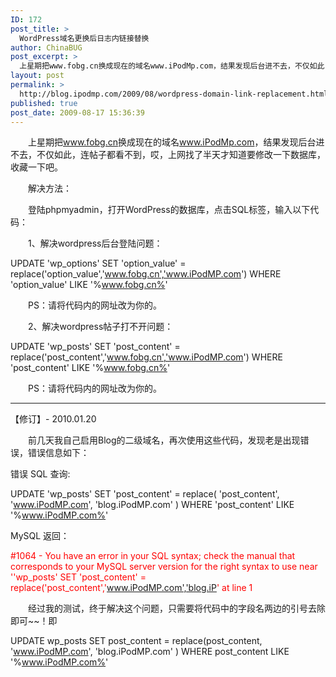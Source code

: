 ```yaml
---
ID: 172
post_title: >
  WordPress域名更换后日志内链接替换
author: ChinaBUG
post_excerpt: >
  上星期把www.fobg.cn换成现在的域名www.iPodMp.com，结果发现后台进不去，不仅如此，连帖子都看不到，哎，上网找了半天才知道要修改一下数据库，收藏一下吧。
layout: post
permalink: >
  http://blog.ipodmp.com/2009/08/wordpress-domain-link-replacement.html
published: true
post_date: 2009-08-17 15:36:39
---
```

　　上星期把<a href="http://www.fobg.cn">www.fobg.cn</a>换成现在的域名<a href="http://www.iPodMp.com">www.iPodMp.com</a>，结果发现后台进不去，不仅如此，连帖子都看不到，哎，上网找了半天才知道要修改一下数据库，收藏一下吧。

　　解决方法：

　　登陆phpmyadmin，打开WordPress的数据库，点击SQL标签，输入以下代码：

　　1、解决wordpress后台登陆问题：

UPDATE 'wp_options' SET 'option_value' = replace('option_value','www.fobg.cn','www.iPodMP.com') WHERE 'option_value' LIKE '%www.fobg.cn%'

　　PS：请将代码内的网址改为你的。

　　2、解决wordpress帖子打不开问题：

UPDATE 'wp_posts' SET 'post_content' = replace('post_content','www.fobg.cn','www.iPodMP.com') WHERE 'post_content' LIKE '%www.fobg.cn%'

　　PS：请将代码内的网址改为你的。

----------

【修订】- 2010.01.20

　　前几天我自己启用Blog的二级域名，再次使用这些代码，发现老是出现错误，错误信息如下：

错误
SQL 查询:

UPDATE 'wp_posts' SET 'post_content' = replace( 'post_content', 'www.iPodMP.com', 'blog.iPodMP.com' ) WHERE 'post_content' LIKE '%www.iPodMP.com%'

MySQL 返回：

<span style="color: #ff0000;">#1064 - You have an error in your SQL syntax; check the manual that corresponds to your MySQL server version for the right syntax to use near ''wp_posts' SET 'post_content' = replace('post_content','www.iPodMP.com','blog.iP' at line 1</span>

　　经过我的测试，终于解决这个问题，只需要将代码中的字段名两边的引号去除即可~~！即

UPDATE wp_posts SET post_content = replace(post_content, 'www.iPodMP.com', 'blog.iPodMP.com' ) WHERE post_content LIKE '%www.iPodMP.com%'